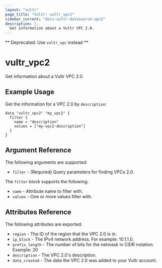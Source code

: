 ```yaml
---
layout: "vultr"
page_title: "Vultr: vultr_vpc2"
sidebar_current: "docs-vultr-datasource-vpc2"
description: |-
  Get information about a Vultr VPC 2.0.
---
```


** Deprecated: Use `vultr_vpc` instead **

# vultr_vpc2

Get information about a Vultr VPC 2.0.

## Example Usage

Get the information for a VPC 2.0 by `description`:

```hcl
data "vultr_vpc2" "my_vpc2" {
  filter {
    name = "description"
    values = ["my-vpc2-description"]
  }
}
```

## Argument Reference

The following arguments are supported:

* `filter` - (Required) Query parameters for finding VPCs 2.0.

The `filter` block supports the following:

* `name` - Attribute name to filter with.
* `values` - One or more values filter with.

## Attributes Reference

The following attributes are exported:

* `region` - The ID of the region that the VPC 2.0 is in.
* `ip_block` - The IPv4 network address. For example: 10.1.1.0.
* `prefix_length` - The number of bits for the netmask in CIDR notation. Example: 20
* `description` - The VPC 2.0's description.
* `date_created` - The date the VPC 2.0 was added to your Vultr account.
